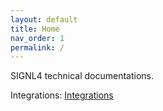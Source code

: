 ```yaml
---
layout: default
title: Home
nav_order: 1
permalink: /
---
```


SIGNL4 technical documentations.

Integrations:
[Integrations](/integrations/index.md)
